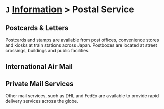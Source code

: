 # `J` [Information](../information) > Postal Service

## Postcards & Letters
Postcards and stamps are available from post offices, convenience stores and kiosks at train stations across Japan. Postboxes are located at street crossings, buildings and public facilities.

## International Air Mail
<!-- more information required -->

## Private Mail Services
Other mail services, such as DHL and FedEx are available to provide rapid delivery services across the globe.
